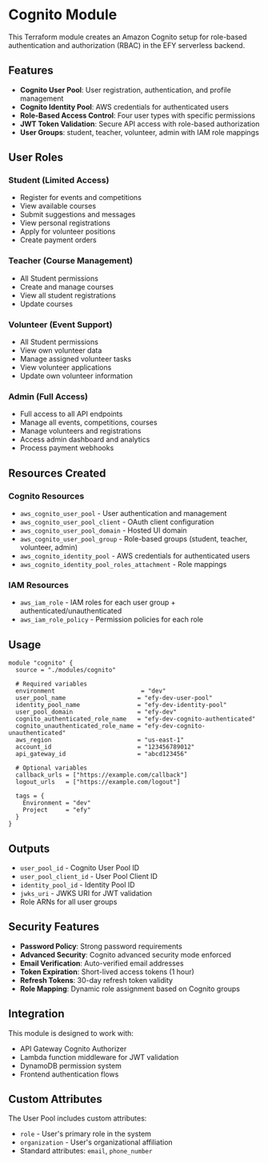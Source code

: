 # Cognito Module

This Terraform module creates an Amazon Cognito setup for role-based authentication and authorization (RBAC) in the EFY serverless backend.

## Features

- **Cognito User Pool**: User registration, authentication, and profile management
- **Cognito Identity Pool**: AWS credentials for authenticated users
- **Role-Based Access Control**: Four user types with specific permissions
- **JWT Token Validation**: Secure API access with role-based authorization
- **User Groups**: student, teacher, volunteer, admin with IAM role mappings

## User Roles

### Student (Limited Access)
- Register for events and competitions
- View available courses
- Submit suggestions and messages
- View personal registrations
- Apply for volunteer positions
- Create payment orders

### Teacher (Course Management)
- All Student permissions
- Create and manage courses
- View all student registrations
- Update courses

### Volunteer (Event Support)
- All Student permissions
- View own volunteer data
- Manage assigned volunteer tasks
- View volunteer applications
- Update own volunteer information

### Admin (Full Access)
- Full access to all API endpoints
- Manage all events, competitions, courses
- Manage volunteers and registrations
- Access admin dashboard and analytics
- Process payment webhooks

## Resources Created

### Cognito Resources
- `aws_cognito_user_pool` - User authentication and management
- `aws_cognito_user_pool_client` - OAuth client configuration
- `aws_cognito_user_pool_domain` - Hosted UI domain
- `aws_cognito_user_pool_group` - Role-based groups (student, teacher, volunteer, admin)
- `aws_cognito_identity_pool` - AWS credentials for authenticated users
- `aws_cognito_identity_pool_roles_attachment` - Role mappings

### IAM Resources
- `aws_iam_role` - IAM roles for each user group + authenticated/unauthenticated
- `aws_iam_role_policy` - Permission policies for each role

## Usage

```hcl
module "cognito" {
  source = "./modules/cognito"

  # Required variables
  environment                        = "dev"
  user_pool_name                    = "efy-dev-user-pool"
  identity_pool_name                = "efy-dev-identity-pool"
  user_pool_domain                  = "efy-dev"
  cognito_authenticated_role_name   = "efy-dev-cognito-authenticated"
  cognito_unauthenticated_role_name = "efy-dev-cognito-unauthenticated"
  aws_region                        = "us-east-1"
  account_id                        = "123456789012"
  api_gateway_id                    = "abcd123456"

  # Optional variables
  callback_urls = ["https://example.com/callback"]
  logout_urls   = ["https://example.com/logout"]
  
  tags = {
    Environment = "dev"
    Project     = "efy"
  }
}
```

## Outputs

- `user_pool_id` - Cognito User Pool ID
- `user_pool_client_id` - User Pool Client ID
- `identity_pool_id` - Identity Pool ID
- `jwks_uri` - JWKS URI for JWT validation
- Role ARNs for all user groups

## Security Features

- **Password Policy**: Strong password requirements
- **Advanced Security**: Cognito advanced security mode enforced
- **Email Verification**: Auto-verified email addresses
- **Token Expiration**: Short-lived access tokens (1 hour)
- **Refresh Tokens**: 30-day refresh token validity
- **Role Mapping**: Dynamic role assignment based on Cognito groups

## Integration

This module is designed to work with:
- API Gateway Cognito Authorizer
- Lambda function middleware for JWT validation
- DynamoDB permission system
- Frontend authentication flows

## Custom Attributes

The User Pool includes custom attributes:
- `role` - User's primary role in the system
- `organization` - User's organizational affiliation
- Standard attributes: `email`, `phone_number`